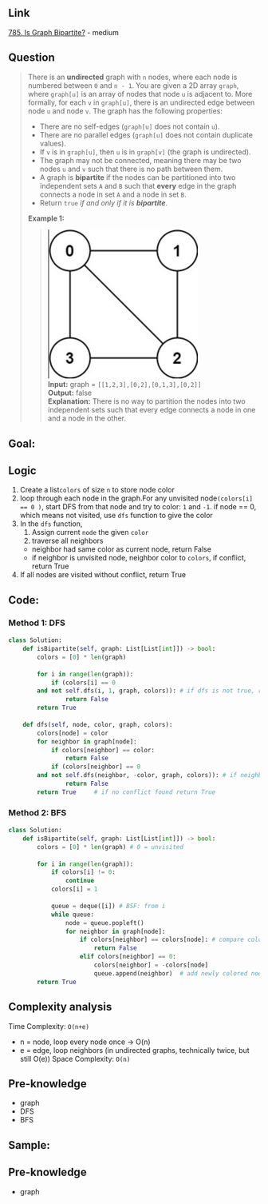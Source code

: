## Link
[785. Is Graph Bipartite?](https://leetcode.com/problems/is-graph-bipartite/description/) - medium
## Question

>There is an **undirected** graph with `n` nodes, where each node is numbered between `0` and `n - 1`. You are given a 2D array `graph`, where `graph[u]` is an array of nodes that node `u` is adjacent to. More formally, for each `v` in `graph[u]`, there is an undirected edge between node `u` and node `v`. The graph has the following properties:
> - There are no self-edges (`graph[u]` does not contain `u`).
> - There are no parallel edges (`graph[u]` does not contain duplicate values).
> - If `v` is in `graph[u]`, then `u` is in `graph[v]` (the graph is undirected).
> - The graph may not be connected, meaning there may be two nodes `u` and `v` such that there is no path between them.
> - A graph is **bipartite** if the nodes can be partitioned into two independent sets `A` and `B` such that **every** edge in the graph connects a node in set `A` and a node in set `B`.
> - Return `true` _if and only if it is **bipartite**_.
>
>**Example 1:** <br>
>><img src="pic/pic_785.Is_Graph_Bipartite.png" width="300"/><br>
>>	**Input:** graph = `[[1,2,3],[0,2],[0,1,3],[0,2]]`<br>
>>	**Output:** false<br>
>>	**Explanation:** There is no way to partition the nodes into two independent sets such that every edge connects a node in one and a node in the other.
## Goal:

## Logic
1. Create a list`colors` of size `n` to store node color
2. loop through each node in the graph.For any unvisited node`(colors[i] == 0 )`, start DFS from that node and try to color: `1` and `-1`. if node == 0, which means not visited, use `dfs` function to give the color
3. In the `dfs` function, 
	1. Assign current `node` the given `color`
	2. traverse all neighbors
	- neighbor had same color as current node, return False
	- if neighbor is unvisited node, neighbor color to `colors`, if conflict, return True
4. If all nodes are visited without conflict, return True
## Code:
### Method 1: DFS 
```python
class Solution:
    def isBipartite(self, graph: List[List[int]]) -> bool:
        colors = [0] * len(graph)

        for i in range(len(graph)):
            if (colors[i] == 0
		and not self.dfs(i, 1, graph, colors)):	# if dfs is not true, return False
                return False
        return True
    
    def dfs(self, node, color, graph, colors):
        colors[node] = color
        for neighbor in graph[node]:
            if colors[neighbor] == color:
                return False
            if (colors[neighbor] == 0
		and not self.dfs(neighbor, -color, graph, colors)): # if neighbor not visited, find neighbor color
                return False
        return True 	# if no conflict found return True
```
### Method 2: BFS
```python
class Solution:
    def isBipartite(self, graph: List[List[int]]) -> bool:
        colors = [0] * len(graph) # 0 = unvisited

        for i in range(len(graph)):
            if colors[i] != 0:
                continue
            colors[i] = 1
            
            queue = deque([i]) # BSF: from i
            while queue:
                node = queue.popleft() 
                for neighbor in graph[node]:
                    if colors[neighbor] == colors[node]: # compare color to node
                        return False
                    elif colors[neighbor] == 0:
                        colors[neighbor] = -colors[node]
                        queue.append(neighbor)  # add newly colored node to queue
        return True
```
## Complexity analysis
Time Complexity:  `O(n+e)` 
- n = node, loop every node once -> O(n)
- e = edge, loop neighbors (in undirected graphs, technically twice, but still O(e))
Space Complexity: `O(n)`
## Pre-knowledge
- graph
- DFS
- BFS

## Sample: 


## Pre-knowledge
- graph
